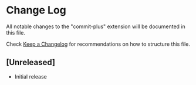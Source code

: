 # Change Log

All notable changes to the "commit-plus" extension will be documented in this file.

Check [Keep a Changelog](http://keepachangelog.com/) for recommendations on how to structure this file.

## [Unreleased]

- Initial release